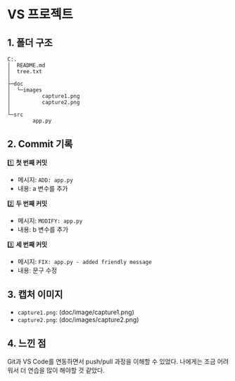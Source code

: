 # VS 프로젝트

## 1. 폴더 구조
```
C:.
│  README.md
│  tree.txt
│  
├─doc
│  └─images
│          capture1.png
│          capture2.png
│          
└─src
        app.py
```    

## 2. Commit 기록
1️⃣ **첫 번째 커밋**  
- 메시지: `ADD: app.py`  
- 내용: a 변수를 추가  

2️⃣ **두 번째 커밋**  
- 메시지: `MODIFY: app.py`  
- 내용: b 변수를 추가  

3️⃣ **세 번째 커밋**  
- 메시지: `FIX: app.py - added friendly message`  
- 내용: 문구 수정  

## 3. 캡처 이미지
- `capture1.png`:  (doc/image/capture1.png)
- `capture2.png`: (doc/images/capture2.png) 

## 4. 느낀 점
Git과 VS Code를 연동하면서 push/pull 과정을 이해할 수 있었다. 나에게는 조금 어려워서 더 연습을 많이 해야할 것 같았다.

